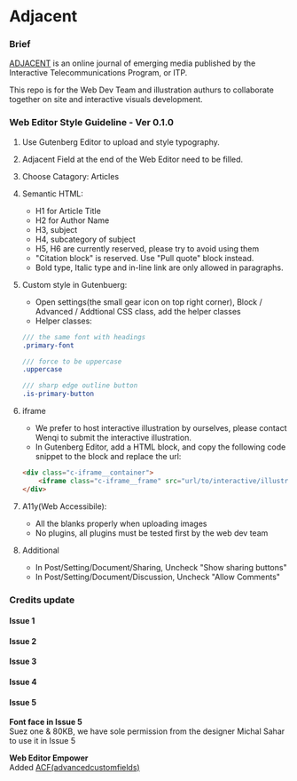 # Adjacent
### Brief
[ADJACENT](https://itp.nyu.edu/adjacent/) is an online journal of emerging media published by the Interactive Telecommunications Program, or ITP.

This repo is for the Web Dev Team and illustration authurs to collaborate together on site and interactive visuals development.

### Web Editor Style Guideline - Ver 0.1.0
1. Use Gutenberg Editor to upload and style typography.
2. Adjacent Field at the end of the Web Editor need to be filled. 
3. Choose Catagory: Articles
4. Semantic HTML:
    - H1 for Article Title
    - H2 for Author Name
    - H3, subject
    - H4, subcategory of subject
    - H5, H6 are currently reserved, please try to avoid using them
    - "Citation block" is reserved. Use "Pull quote" block instead.
    - Bold type, Italic type and in-line link are only allowed in paragraphs.
5. Custom style in Gutenbuerg:
    - Open settings(the small gear icon on top right corner), Block / Advanced / Addtional CSS class, add the helper classes
    - Helper classes:   
    ```scss
    /// the same font with headings   
    .primary-font
    
    /// force to be uppercase 
    .uppercase  
    
    /// sharp edge outline button 
    .is-primary-button   
    ```
6. iframe
   - We prefer to host interactive illustration by ourselves, please contact Wenqi to submit the interactive illustration.
   - In Gutenberg Editor, add a HTML block, and copy the following code snippet to the block and replace the url:
    ```HTML
    <div class="c-iframe__container">
        <iframe class="c-iframe__frame" src="url/to/interactive/illustration" frameborder="0" allowfullscreen><iframe>
    </div>
    ```
7. A11y(Web Accessibile):
    - All the blanks properly when uploading images
    - No plugins, all plugins must be tested first by the web dev team
    
8. Additional
    - In Post/Setting/Document/Sharing, Uncheck "Show sharing buttons"
    - In Post/Setting/Document/Discussion, Uncheck "Allow Comments"


### Credits update
#### Issue 1
#### Issue 2
#### Issue 3
#### Issue 4
#### Issue 5
**Font face in Issue 5**   
Suez one & 80KB, we have sole permission from the designer Michal Sahar to use it in Issue 5   

**Web Editor Empower**   
Added [ACF(advancedcustomfields)](https://www.advancedcustomfields.com/)
